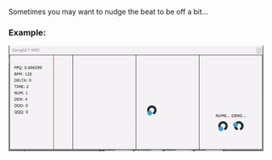 Sometimes you may want to nudge the beat to be off a bit...

### Example:
![](https://github.com/DavidPynes/Swing/blob/main/Swing_image.gif)

